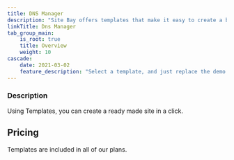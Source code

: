 ```yaml
---
title: DNS Manager
description: "Site Bay offers templates that make it easy to create a beautiful site in a flash."
linkTitle: Dns Manager
tab_group_main:
    is_root: true
    title: Overview
    weight: 10
cascade:
    date: 2021-03-02
    feature_description: "Select a template, and just replace the demo text and images to make it your own."
---
```



### Description

Using Templates, you can create a ready made site in a click.

## Pricing

Templates are included in all of our plans.